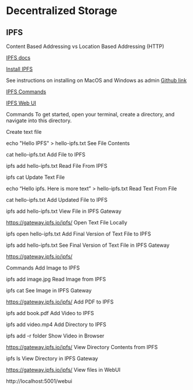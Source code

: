 # Decentralized Storage

## IPFS

Content Based Addressing vs Location Based Addressing (HTTP)

[IPFS docs](https://docs.ipfs.io/)

[Install IPFS](https://docs.ipfs.io/install/)

See instructions on installing on MacOS and Windows as admin
[Github link](https://github.com/ipfs/go-ipfs)

[IPFS Commands](ipfs.io/docs/commands)

[IPFS Web UI](localhost:5001/webui)

Commands
To get started, open your terminal, create a directory, and navigate into this directory.

Create text file

echo "Hello IPFS" > hello-ipfs.txt
See File Contents

cat hello-ipfs.txt
Add File to IPFS

ipfs add hello-ipfs.txt
Read File From IPFS

ipfs cat <hash value>
Update Text File

echo “Hello ipfs. Here is more text” > hello-ipfs.txt
Read Text From File

cat hello-ipfs.txt
Add Updated File to IPFS

ipfs add hello-ipfs.txt
View File in IPFS Gateway

https://gateway.ipfs.io/ipfs/<hash-value>
Open Text File Locally

ipfs open hello-ipfs.txt
Add Final Version of Text File to IPFS

ipfs add hello-ipfs.txt
See Final Version of Text File in IPFS Gateway

https://gateway.ipfs.io/ipfs/<hash-value>


Commands
Add Image to IPFS

ipfs add image.jpg
Read Image from IPFS

ipfs cat <image-hash-value>
See Image in IPFS Gateway

https://gateway.ipfs.io/ipfs/<image-hash-value>
Add PDF to IPFS

ipfs add book.pdf
Add Video to IPFS

ipfs add video.mp4
Add Directory to IPFS

ipfs add -r folder
Show Video in Browser

https://gateway.ipfs.io/ipfs/<video-hash-value>
View Directory Contents from IPFS

ipfs ls <hash value of directory>
View Directory in IPFS Gateway

https://gateway.ipfs.io/ipfs/<directory-hash-value>
View files in WebUI

http://localhost:5001/webui